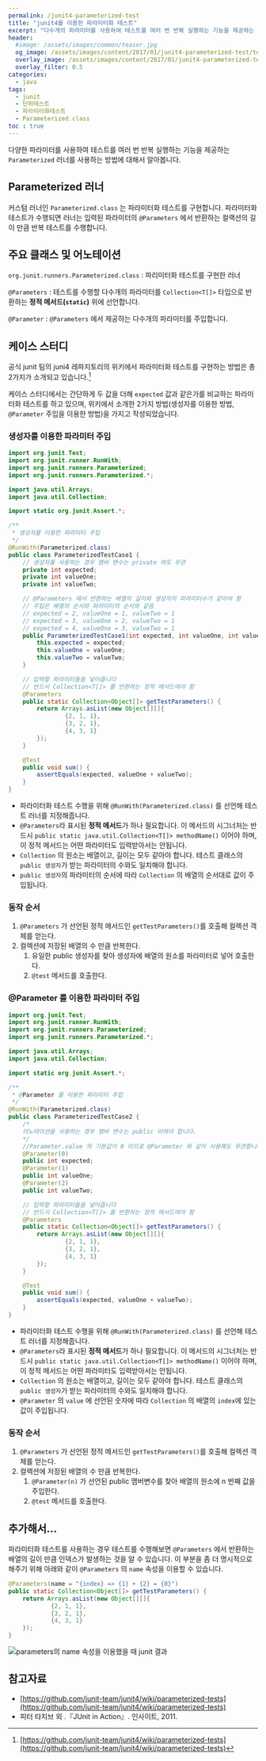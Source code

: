 ```yaml
---
permalink: /junit4-parameterized-test
title: "junit4를 이용한 파라미터화 테스트"
excerpt: "다수개의 파라미터를 사용하여 테스트를 여러 번 반복 실행하는 기능을 제공하는 `Parameterized` 러너를 사용하는 방법에 대해서 알아봅니다."
header:
  #image: /assets/images/common/teaser.jpg
  og_image: /assets/images/content/2017/01/junit4-parameterized-test/teaser.png
  overlay_image: /assets/images/content/2017/01/junit4-parameterized-test/teaser.png
  overlay_filter: 0.5
categories:
  - java
tags: 
  - junit
  - 단위테스트
  - 파라미터화테스트
  - Parameterized.class
toc : true
---
```


다양한 파라미터를 사용하여 테스트를 여러 번 반복 실행하는 기능을 제공하는 `Parameterized` 러너를 사용하는 방법에 대해서 알아봅니다.

## Parameterized 러너

커스텀 러너인 `Parameterized.class` 는 파라미터화 테스트를 구현합니다.
파라미터화 테스트가 수행되면 러너는 입력된 파라미터의 `@Parameters` 에서 반환하는 컬랙션의 길이 만큼 반복 테스트를 수행합니다.


## 주요 클래스 및 어노테이션

`org.junit.runners.Parameterized.class`
: 파리미터화 테스트를 구현한 러너

`@Parameters`
: 테스트를 수행할 다수개의 파라미터를 `Collection<T[]>` 타입으로 반환하는 **정적 메서드(`static`)** 위에 선언합니다.

`@Parameter`
: `@Parameters` 에서 제공하는 다수개의 파라미터를 주입합니다.


## 케이스 스터디

공식 junit 팀의 juni4 레파지토리의 위키에서 파라미터화 테스트를 구현하는 방법은 총 2가지가 소개되고 있습니다.[^1]

[^1]: [https://github.com/junit-team/junit4/wiki/parameterized-tests](https://github.com/junit-team/junit4/wiki/parameterized-tests)

케이스 스터디에서는 간단하게 두 값을 더해 `expected` 값과 같은가를 비교하는 파라미터화 테스트를 하고 있으며, 위키에서 소개한 2가지 방법(생성자를 이용한 방법, `@Parameter` 주입을 이용한 방법)을 가지고 작성되었습니다.


### 생성자를 이용한 파라미터 주입
```java
import org.junit.Test;
import org.junit.runner.RunWith;
import org.junit.runners.Parameterized;
import org.junit.runners.Parameterized.*;

import java.util.Arrays;
import java.util.Collection;

import static org.junit.Assert.*;

/**
 * 생성자를 이용한 파라미터 주입
 */
@RunWith(Parameterized.class)
public class ParameterizedTestCase1 {
    // 생성자를 사용하는 경우 맴버 변수는 private 여도 무관
    private int expected;
    private int valueOne;
    private int valueTwo;

    // @Parameters 에서 반환하는 배열의 길이와 생성자의 파라미터수가 같아야 함
    // 주입은 배열의 순서와 파라미터의 순서와 같음
    // expected = 2, valueOne = 1, valueTwo = 1
    // expected = 3, valueOne = 2, valueTwo = 1
    // expected = 4, valueOne = 3, valueTwo = 1
    public ParameterizedTestCase1(int expected, int valueOne, int valueTwo) {
        this.expected = expected;
        this.valueOne = valueOne;
        this.valueTwo = valueTwo;
    }

    // 입력할 파라미터들을 넣어줍니다
    // 반드시 Collection<T[]> 를 반환하는 정적 메서드여야 함
    @Parameters
    public static Collection<Object[]> getTestParameters() {
        return Arrays.asList(new Object[][]{
                {2, 1, 1},
                {3, 2, 1},
                {4, 3, 1}
        });
    }

    @Test
    public void sum() {
        assertEquals(expected, valueOne + valueTwo);
    }
}
```
* 파라미터화 테스트 수행을 위해 `@RunWith(Parameterized.class)` 를 선언해 테스트 러너를 지정해줍니다.
* `@Parameters`라 표시된 **정적 메서드**가 하나 필요합니다. 이 메서드의 시그너처는 반드시 `public static java.util.Collection<T[]> methodName()` 이어야 하며, 이 정적 메서드는 어떤 파라미터도 입력받아서는 안됩니다.
* `Collection` 의 원소는 배열이고, 길이는 모두 같아야 합니다. 테스트 클래스의 `public 생성자`가 받는 파라미터의 수와도 일치해야 합니다.
* `public 생성자`의 파라미터의 순서에 따라 `Collection` 의 배열의 순서대로 값이 주입됩니다.

### 동작 순서
1. `@Parameters` 가 선언된 정적 메서드인 `getTestParameters()`를 호출해 컬렉션 객체를 얻는다.
1. 컬렉션에 저장된 배열의 수 만큼 반복한다.
    1. 유일한 public 생성자를 찾아 생성자에 배열의 원소를 파라미터로 넣어 호출한다.
    1. `@test` 메서드를 호출한다.


### @Parameter 를 이용한 파라미터 주입
```java
import org.junit.Test;
import org.junit.runner.RunWith;
import org.junit.runners.Parameterized;
import org.junit.runners.Parameterized.*;

import java.util.Arrays;
import java.util.Collection;

import static org.junit.Assert.*;

/**
 * @Parameter 를 이용한 파라미터 주입
 */
@RunWith(Parameterized.class)
public class ParameterizedTestCase2 {
    /*
    어노테이션을 사용하는 경우 맴버 변수는 public 이여야 합니다.
    */
    //Parameter.value 의 기본값이 0 이므로 @Parameter 와 같이 사용해도 무관함니다.
    @Parameter(0)
    public int expected;
    @Parameter(1)
    public int valueOne;
    @Parameter(2)
    public int valueTwo;

    // 입력할 파라미터들을 넣어줍니다
    // 반드시 Collection<T[]> 를 반환하는 정적 메서드여야 함
    @Parameters
    public static Collection<Object[]> getTestParameters() {
        return Arrays.asList(new Object[][]{
                {2, 1, 1},
                {3, 2, 1},
                {4, 3, 1}
        });
    }

    @Test
    public void sum() {
        assertEquals(expected, valueOne + valueTwo);
    }
}
```
* 파라미터화 테스트 수행을 위해 `@RunWith(Parameterized.class)` 를 선언해 테스트 러너를 지정해줍니다.
* `@Parameters`라 표시된 **정적 메서드**가 하나 필요합니다. 이 메서드의 시그너처는 반드시 `public static java.util.Collection<T[]> methodName()` 이어야 하며, 이 정적 메서드는 어떤 파라미터도 입력받아서는 안됩니다.
* `Collection` 의 원소는 배열이고, 길이는 모두 같아야 합니다. 테스트 클래스의 `public 생성자`가 받는 파라미터의 수와도 일치해야 합니다.
* `@Parameter` 의 `value` 에 선언된 숫자에 따라 `Collection` 의 배열의 `index`에 있는 값이 주입됩니다.

### 동작 순서
1. `@Parameters` 가 선언된 정적 메서드인 `getTestParameters()`를 호출해 컬렉션 객체를 얻는다.
1. 컬렉션에 저장된 배열의 수 만큼 반복한다.
    1. `@Parameter(n)` 가 선언된 public 맴버변수를 찾아 배열의 원소에 n 번째 값을 주입한다.
    1. `@test` 메서드를 호출한다.


## 추가해서...

파라미터화 테스트를 사용하는 경우 테스트를 수행해보면 `@Parameters` 에서 반환하는 배열의 길이 만큼 인덱스가 발생하는 것을 알 수 있습니다. 
이 부분을 좀 더 명시적으로 해주기 위해 아래와 같이 `@Parameters` 의 `name` 속성을 이용할 수 있습니다.

```java
@Parameters(name = "{index} => {1} + {2} = {0}")
public static Collection<Object[]> getTestParameters() {
    return Arrays.asList(new Object[][]{
            {2, 1, 1},
            {3, 2, 1},
            {4, 3, 1}
    });
}
```

![parameters의 name 속성을 이용했을 때 junit 결과](/asset/2017/01/junit4-parameterized-test/parameters-with-name.png)


## 참고자료
* [https://github.com/junit-team/junit4/wiki/parameterized-tests](https://github.com/junit-team/junit4/wiki/parameterized-tests)
* 피터 타치브 외 .『JUnit in Action』. 인사이트, 2011.